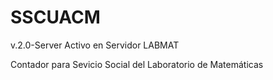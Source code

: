 SSCUACM
=======

v.2.0-Server Activo en Servidor LABMAT

Contador para Sevicio Social del Laboratorio de Matemáticas
